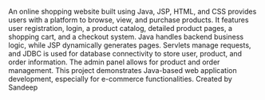 An online shopping website built using Java, JSP, HTML, and CSS provides users with a platform to browse, view, and purchase products. It features user registration, login, a product catalog, detailed product pages, a shopping cart, and a checkout system. Java handles backend business logic, while JSP dynamically generates pages. Servlets manage requests, and JDBC is used for database connectivity to store user, product, and order information. The admin panel allows for product and order management. This project demonstrates Java-based web application development, especially for e-commerce functionalities.
Created by Sandeep